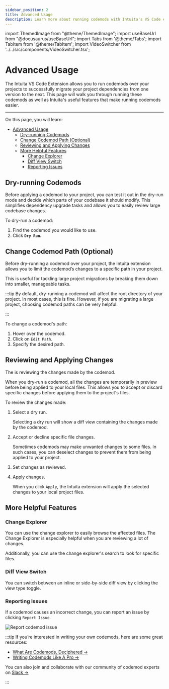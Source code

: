 ```yaml
---
sidebar_position: 2
title: Advanced Usage
description: Learn more about running codemods with Intuita's VS Code extension.
---
```


import ThemedImage from "@theme/ThemedImage";
import useBaseUrl from "@docusaurus/useBaseUrl";
import Tabs from '@theme/Tabs';
import TabItem from '@theme/TabItem';
import VideoSwitcher from '../../src/components/VideoSwitcher.tsx';

<head>
  <meta property='og:title' content='Advanced Usage | Intuita VS Code Extension'/>
  <meta property='og:description' content='The new way to build, share & run codemods at any scale.'/>
  <meta name='og:image' content='https://raw.githubusercontent.com/intuita-inc/intuita-docs/main/static/img/docs/intuita-docs-opengraph.png'/>
  <meta property='og:image' content='https://raw.githubusercontent.com/intuita-inc/intuita-docs/main/static/img/docs/intuita-docs-opengraph.png'/>
  
  <meta name='twitter:card' content='summary_large_image'/>
  <meta name='twitter:image' content='https://raw.githubusercontent.com/intuita-inc/intuita-docs/main/static/img/docs/intuita-docs-opengraph.png'/>
</head>

# Advanced Usage

The Intuita VS Code Extension allows you to run codemods over your projects to successfully migrate your project dependencies from one version to the next. This page will walk you through running these codemods as well as Intuita's useful features that make running codemods easier.

---

On this page, you will learn:

- [Advanced Usage](#advanced-usage)
  - [Dry-running Codemods](#dry-running-codemods)
  - [Change Codemod Path (Optional)](#change-codemod-path-optional)
  - [Reviewing and Applying Changes](#reviewing-and-applying-changes)
  - [More Helpful Features](#more-helpful-features)
    - [Change Explorer](#change-explorer)
    - [Diff View Switch](#diff-view-switch)
    - [Reporting Issues](#reporting-issues)


## Dry-running Codemods

Before applying a codemod to your project, you can test it out in the dry-run mode and decide which parts of your codebase it should modify. This simplifies dependency upgrade tasks and allows you to easily review large codebase changes.

To dry-run a codemod:
1. Find the codemod you would like to use.
2. Click **`Dry Run`.**

<VideoSwitcher 
lightImageSrc="/img/docs/running-codemods/dry-run-light.mp4"
darkImageSrc="/img/docs/running-codemods/dry-run-dark.mp4"/>


## Change Codemod Path (Optional)

Before dry-running a codemod over your project, the Intuita extension allows you to limit the codemod’s changes to a specific path in your project.

This is useful for tackling large project migrations by breaking them down into smaller, manageable tasks.

:::tip
By default, dry-running a codemod will affect the root directory of your project. In most cases, this is fine.
However, if you are migrating a large project, choosing codemod paths can be very helpful.

:::

To change a codemod's path:

1. Hover over the codemod.
2. Click on `Edit Path`.
3. Specify the desired path.

<VideoSwitcher 
lightImageSrc="/img/docs/running-codemods/change-codemod-path-light.mp4"
darkImageSrc="/img/docs/running-codemods/change-codemod-path-dark.mp4"/>

## Reviewing and Applying Changes

The is reviewing the changes made by the codemod.

When you dry-run a codemod, all the changes are temporarily in preview before being applied to your local files. This allows you to accept or discard specific changes before applying them to the project's files.

To review the changes made:

1. Select a dry run.
    <VideoSwitcher 
    lightImageSrc="/img/docs/running-codemods/select-dry-run-light.mp4"
    darkImageSrc="/img/docs/running-codemods/select-dry-run-dark.mp4"/>
    
    Selecting a dry run will show a diff view containing the changes made by the codemod.
    
2. Accept or decline specific file changes.
    
    <VideoSwitcher 
    lightImageSrc="/img/docs/running-codemods/accept-decline-changes-light.mp4"
    darkImageSrc="/img/docs/running-codemods/accept-decline-changes-dark.mp4"/>
    
    Sometimes codemods may make unwanted changes to some files. In such cases, you can deselect changes to prevent them from being applied to your project.
    
3. Set changes as reviewed.
    
    <VideoSwitcher 
    lightImageSrc="/img/docs/running-codemods/set-changes-as-viewed-light.mp4"
    darkImageSrc="/img/docs/running-codemods/set-changes-as-viewed-dark.mp4"/>
    
4. Apply changes.

    <VideoSwitcher 
    lightImageSrc="/img/docs/running-codemods/apply-changes-light.mp4"
    darkImageSrc="/img/docs/running-codemods/apply-changes-dark.mp4"/>
    
    When you click `Apply`, the Intuita extension will apply the selected changes to your local project files.

## More Helpful Features

### Change Explorer
You can use the change explorer to easily browse the affected files. The Change Explorer is especially helpful when you are reviewing a lot of changes.

Additionally, you can use the change explorer's search to look for specific files.

<VideoSwitcher 
lightImageSrc="/img/docs/running-codemods/change-explorer-light.mp4"
darkImageSrc="/img/docs/running-codemods/change-explorer-dark.mp4"/>

### Diff View Switch

You can switch between an inline or side-by-side diff view by clicking the view type toggle.
    
<VideoSwitcher 
lightImageSrc="/img/docs/running-codemods/diff-view-switch-light.mp4"
darkImageSrc="/img/docs/running-codemods/diff-view-switch-dark.mp4"/>


### Reporting Issues

If a codemod causes an incorrect change, you can report an issue by clicking `Report Issue`.
    
![Report codemod issue](/img/docs/running-codemods/report-issue.png)


:::tip
If you’re interested in writing your own codemods, here are some great resources:

- [What Are Codemods, Deciphered →](https://docs.intuita.io/blog/what-are-codemods)
- [Writing Codemods Like A Pro →](https://docs.intuita.io/blog/writing-codemods-like-a-pro)

You can also join and collaborate with our community of codemod experts on [Slack →](https://join.slack.com/t/intuita-inc/shared_invite/zt-1tvxm6ct0-mLZld_78yguDYOSM7DM7Cw)

:::
